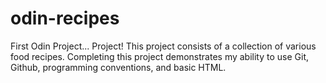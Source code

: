# odin-recipes
First Odin Project... Project! This project consists of a collection of various food recipes. Completing this project demonstrates my ability to use Git, Github, programming conventions, and basic HTML.
